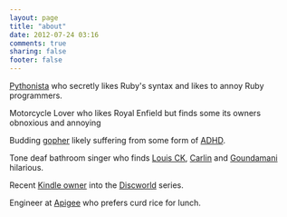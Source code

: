 ```yaml
---
layout: page
title: "about"
date: 2012-07-24 03:16
comments: true
sharing: false
footer: false
---
```


[Pythonista](http://python.org) who secretly likes Ruby's syntax and likes to annoy Ruby programmers.

Motorcycle Lover who likes Royal Enfield but finds some its owners obnoxious and annoying

Budding [gopher](http://golang.org) likely suffering from some form of [ADHD](https://en.wikipedia.org/wiki/ADHD).

Tone deaf bathroom singer who finds [Louis CK](https://www.youtube.com/results?search_query=louis+ck), [Carlin](https://www.youtube.com/results?search_query=george+carlin) and [Goundamani](https://www.youtube.com/results?search_query=goundamani) hilarious. 

Recent [Kindle owner](https://www.goodreads.com/review/list/28616278) into the [Discworld](https://en.wikipedia.org/wiki/Discworld) series.

Engineer at [Apigee](http://apigee.com) who prefers curd rice for lunch.





